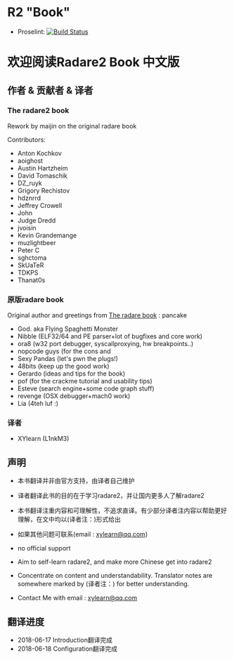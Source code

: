 # R2 "Book"

* Proselint: [![Build Status](https://travis-ci.org/radare/radare2book.svg?branch=master)](https://travis-ci.org/radare/radare2book)

# 欢迎阅读Radare2 Book 中文版

## 作者 & 贡献者 & 译者

### The radare2 book

Rework by maijin on the original radare book

Contributors:

* Anton Kochkov
* aoighost
* Austin Hartzheim
* David Tomaschik
* DZ\_ruyk
* Grigory Rechistov
* hdznrrd
* Jeffrey Crowell
* John
* Judge Dredd
* jvoisin
* Kevin Grandemange
* muzlightbeer
* Peter C
* sghctoma
* SkUaTeR
* TDKPS
* Thanat0s

### 原版radare book

Original author and greetings from [The radare book](http://www.radare.org/get/radare.pdf) : pancake

* God. aka Flying Spaghetti Monster
* Nibble \(ELF32/64 and PE parser+lot of bugfixes and core work\)
* ora8 \(w32 port debugger, syscallproxying, hw breakpoints..\)
* nopcode guys \(for the cons and
* Sexy Pandas \(let's pwn the plugs!\)
* 48bits \(keep up the good work\)
* Gerardo \(ideas and tips for the book\)
* pof \(for the crackme tutorial and usability tips\)
* Esteve \(search engine+some code graph stuff\)
* revenge \(OSX debugger+mach0 work\)
* Lia \(4teh luf :\)

### 译者

* XYlearn (L1nkM3)

## 声明

* 本书翻译并非由官方支持，由译者自己维护
* 译者翻译此书的目的在于学习radare2，并让国内更多人了解radare2
* 本书翻译注重内容和可理解性，不追求直译。有少部分译者注内容以帮助更好理解，在文中均以(译者注：)形式给出
* 如果其他问题可联系(email : xylearn@qq.com)

* no official support
* Aim to self-learn radare2, and make more Chinese get into radare2
* Concentrate on content and understandability. Translator notes are somewhere marked by (译者注：) for better understanding.
* Contact Me with email : xylearn@qq.com

## 翻译进度

* 2018-06-17 Introduction翻译完成
* 2018-06-18 Configuration翻译完成